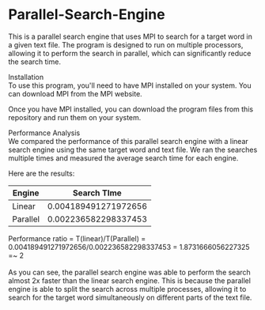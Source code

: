# Parallel-Search-Engine

This is a parallel search engine that uses MPI to search for a target word in a given text file. The program is designed to run on multiple processors, allowing it to perform the search in parallel, which can significantly reduce the search time.

Installation <br/>
To use this program, you'll need to have MPI installed on your system. You can download MPI from the MPI website.

Once you have MPI installed, you can download the program files from this repository and run them on your system. <br/>


Performance Analysis <br/>
We compared the performance of this parallel search engine with a linear search engine using the same target word and text file. We ran the searches multiple times and measured the average search time for each engine.


Here are the results:

| Engine | Search TIme |
| ---------------|----------------|
| Linear  | 0.004189491271972656  |
| Parallel  | 0.002236582298337453  |

Performance ratio = T(linear)/T(Parallel) = 0.004189491271972656/0.002236582298337453 = 1.8731666056227325 =~ 2 <br/>
<br/> As you can see, the parallel search engine was able to perform the search almost 2x faster than the linear search engine. This is because the parallel engine is able to split the search across multiple processes, allowing it to search for the target word simultaneously on different parts of the text file.
